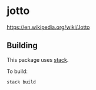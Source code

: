 # jotto

https://en.wikipedia.org/wiki/Jotto

## Building

This package uses
[stack](https://docs.haskellstack.org/en/stable/README/).

To build:
```
stack build
```